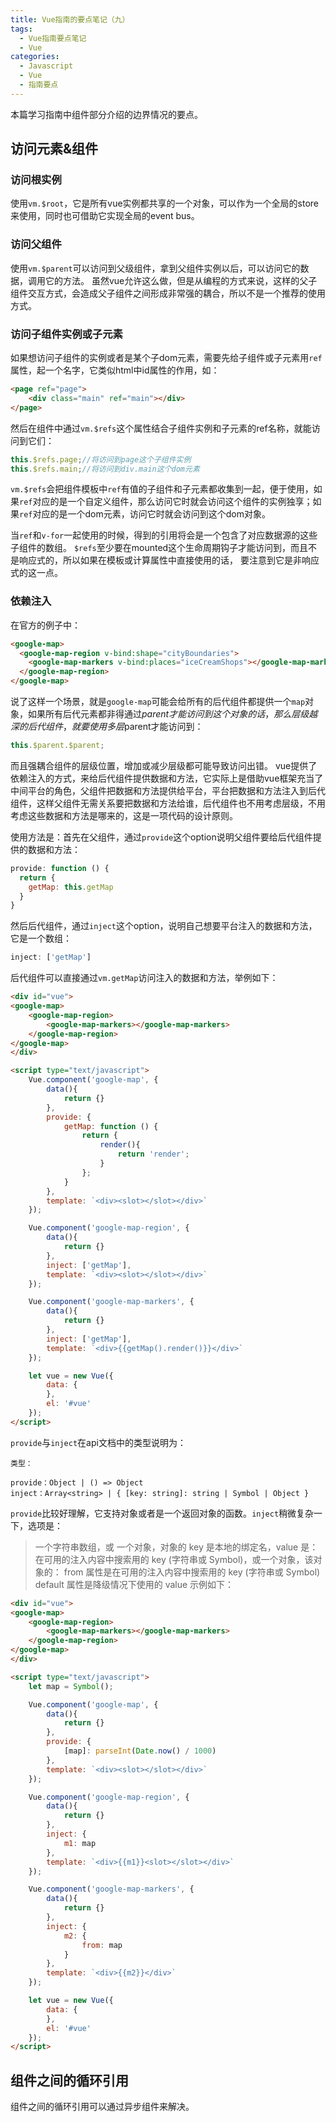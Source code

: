 ```yaml
---
title: Vue指南的要点笔记（九）
tags:
  - Vue指南要点笔记
  - Vue
categories:
  - Javascript
  - Vue
  - 指南要点
---
```


本篇学习指南中组件部分介绍的边界情况的要点。

<!-- more -->


## 访问元素&组件

### 访问根实例
使用`vm.$root`，它是所有vue实例都共享的一个对象，可以作为一个全局的store来使用，同时也可借助它实现全局的event bus。

### 访问父组件
使用`vm.$parent`可以访问到父级组件，拿到父组件实例以后，可以访问它的数据，调用它的方法。 虽然vue允许这么做，但是从编程的方式来说，这样的父子组件交互方式，会造成父子组件之间形成非常强的耦合，所以不是一个推荐的使用方式。

### 访问子组件实例或子元素
如果想访问子组件的实例或者是某个子dom元素，需要先给子组件或子元素用`ref`属性，起一个名字，它类似html中id属性的作用，如：
```html
<page ref="page">
    <div class="main" ref="main"></div>
</page>
```
然后在组件中通过`vm.$refs`这个属性结合子组件实例和子元素的ref名称，就能访问到它们：
```js
this.$refs.page;//将访问到page这个子组件实例
this.$refs.main;//将访问到div.main这个dom元素
```
`vm.$refs`会把组件模板中`ref`有值的子组件和子元素都收集到一起，便于使用，如果`ref`对应的是一个自定义组件，那么访问它时就会访问这个组件的实例独享；如果`ref`对应的是一个dom元素，访问它时就会访问到这个dom对象。

当`ref`和`v-for`一起使用的时候，得到的引用将会是一个包含了对应数据源的这些子组件的数组。 `$refs`至少要在mounted这个生命周期钩子才能访问到，而且不是响应式的，所以如果在模板或计算属性中直接使用的话， 要注意到它是非响应式的这一点。

### 依赖注入
在官方的例子中：
```html
<google-map>
  <google-map-region v-bind:shape="cityBoundaries">
    <google-map-markers v-bind:places="iceCreamShops"></google-map-markers>
  </google-map-region>
</google-map>
```
说了这样一个场景，就是`google-map`可能会给所有的后代组件都提供一个`map`对象，如果所有后代元素都非得通过$parent才能访问到这个对象的话，那么层级越深的后代组件，就要使用多层$parent才能访问到：
```js
this.$parent.$parent;
```
而且强耦合组件的层级位置，增加或减少层级都可能导致访问出错。 vue提供了依赖注入的方式，来给后代组件提供数据和方法，它实际上是借助vue框架充当了中间平台的角色，父组件把数据和方法提供给平台，平台把数据和方法注入到后代组件，这样父组件无需关系要把数据和方法给谁，后代组件也不用考虑层级，不用考虑这些数据和方法是哪来的，这是一项代码的设计原则。

使用方法是：首先在父组件，通过`provide`这个option说明父组件要给后代组件提供的数据和方法：
```js
provide: function () {
  return {
    getMap: this.getMap
  }
}
```
然后后代组件，通过`inject`这个option，说明自己想要平台注入的数据和方法，它是一个数组：
```js
inject: ['getMap']
```
后代组件可以直接通过`vm.getMap`访问注入的数据和方法，举例如下：
```html
<div id="vue">
<google-map>
    <google-map-region>
        <google-map-markers></google-map-markers>
    </google-map-region>
</google-map>
</div>

<script type="text/javascript">
    Vue.component('google-map', {
        data(){
            return {}
        },
        provide: {
            getMap: function () {
                return {
                    render(){
                        return 'render';
                    }
                };
            }
        },
        template: `<div><slot></slot></div>`
    });

    Vue.component('google-map-region', {
        data(){
            return {}
        },
        inject: ['getMap'],
        template: `<div><slot></slot></div>`
    });

    Vue.component('google-map-markers', {
        data(){
            return {}
        },
        inject: ['getMap'],
        template: `<div>{{getMap().render()}}</div>`
    });

    let vue = new Vue({
        data: {
        },
        el: '#vue'
    });
</script>
```

`provide`与`inject`在api文档中的类型说明为：
```
类型：

provide：Object | () => Object
inject：Array<string> | { [key: string]: string | Symbol | Object }
```
`provide`比较好理解，它支持对象或者是一个返回对象的函数。`inject`稍微复杂一下，选项是：
> 一个字符串数组，或
> 一个对象，对象的 key 是本地的绑定名，value 是：
> 在可用的注入内容中搜索用的 key (字符串或 Symbol)，或一个对象，该对象的：
>   from 属性是在可用的注入内容中搜索用的 key (字符串或 Symbol)
>   default 属性是降级情况下使用的 value
示例如下：
```html
<div id="vue">
<google-map>
    <google-map-region>
        <google-map-markers></google-map-markers>
    </google-map-region>
</google-map>
</div>

<script type="text/javascript">
    let map = Symbol();

    Vue.component('google-map', {
        data(){
            return {}
        },
        provide: {
            [map]: parseInt(Date.now() / 1000)
        },
        template: `<div><slot></slot></div>`
    });

    Vue.component('google-map-region', {
        data(){
            return {}
        },
        inject: {
            m1: map
        },
        template: `<div>{{m1}}<slot></slot></div>`
    });

    Vue.component('google-map-markers', {
        data(){
            return {}
        },
        inject: {
            m2: {
                from: map
            }
        },
        template: `<div>{{m2}}</div>`
    });

    let vue = new Vue({
        data: {
        },
        el: '#vue'
    });
</script>
```

## 组件之间的循环引用
组件之间的循环引用可以通过异步组件来解决。



